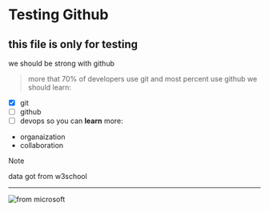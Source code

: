 # Testing Github
## this file is only for testing
we should be strong with github
>more that 70% of developers use git
>and most percent use github
we should learn:
- [x] git
- [ ] github
- [ ] devops
so you can **learn** more:
* organaization
* collaboration
> [!NOTE]
> data got from w3school
---
![from microsoft](https://learn.microsoft.com/en-us/contribute/media/markdown-reference/document.png)
